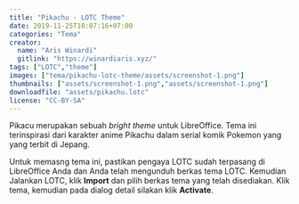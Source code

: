 ```yaml
---
title: "Pikachu - LOTC Theme"
date: 2019-11-25T10:07:16+07:00
categories: "Tema"
creator: 
  name: "Aris Winardi"
  gitlink: "https://winardiaris.xyz/"
tags: ["LOTC","theme"]
images: ["tema/pikachu-lotc-theme/assets/screenshot-1.png"]
thumbnails: ["assets/screenshot-1.png","assets/screenshot-1.png"]
downloadfile: "assets/pikachu.lotc"
license: "CC-BY-SA"
---
```

Pikacu merupakan sebuah *bright theme* untuk LibreOffice. Tema ini terinspirasi dari karakter anime Pikachu dalam serial komik Pokemon yang yang terbit di Jepang.
<!--more-->

Untuk memasng tema ini, pastikan pengaya LOTC sudah terpasang di LibreOffice Anda dan Anda telah mengunduh berkas tema LOTC. Kemudian Jalankan LOTC, klik **Import** dan pilih berkas tema yang telah disediakan. Klik tema, kemudian pada dialog detail silakan klik **Activate**.